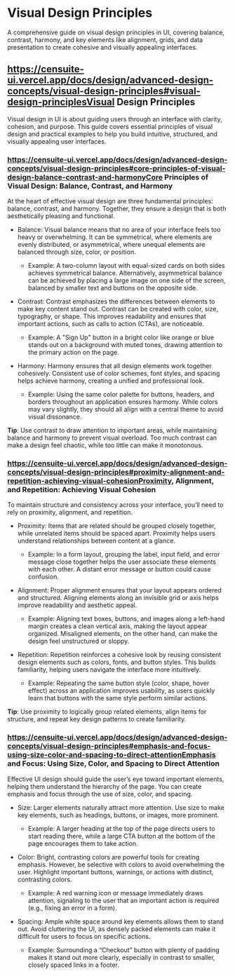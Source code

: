 # Visual Design Principles

A comprehensive guide on visual design principles in UI, covering balance, contrast, harmony, and key elements like alignment, grids, and data presentation to create cohesive and visually appealing interfaces.

## https://censuite-ui.vercel.app/docs/design/advanced-design-concepts/visual-design-principles#visual-design-principlesVisual Design Principles

Visual design in UI is about guiding users through an interface with clarity, cohesion, and purpose. This guide covers essential principles of visual design and practical examples to help you build intuitive, structured, and visually appealing user interfaces.

### https://censuite-ui.vercel.app/docs/design/advanced-design-concepts/visual-design-principles#core-principles-of-visual-design-balance-contrast-and-harmonyCore Principles of Visual Design: Balance, Contrast, and Harmony

At the heart of effective visual design are three fundamental principles: balance, contrast, and harmony. Together, they ensure a design that is both aesthetically pleasing and functional.

- Balance: Visual balance means that no area of your interface feels too heavy or overwhelming. It can be symmetrical, where elements are evenly distributed, or asymmetrical, where unequal elements are balanced through size, color, or position.

    - Example: A two-column layout with equal-sized cards on both sides achieves symmetrical balance. Alternatively, asymmetrical balance can be achieved by placing a large image on one side of the screen, balanced by smaller text and buttons on the opposite side.
- Contrast: Contrast emphasizes the differences between elements to make key content stand out. Contrast can be created with color, size, typography, or shape. This improves readability and ensures that important actions, such as calls to action (CTAs), are noticeable.

    - Example: A "Sign Up" button in a bright color like orange or blue stands out on a background with muted tones, drawing attention to the primary action on the page.
- Harmony: Harmony ensures that all design elements work together cohesively. Consistent use of color schemes, font styles, and spacing helps achieve harmony, creating a unified and professional look.

    - Example: Using the same color palette for buttons, headers, and borders throughout an application ensures harmony. While colors may vary slightly, they should all align with a central theme to avoid visual dissonance.

**Tip**: Use contrast to draw attention to important areas, while maintaining balance and harmony to prevent visual overload. Too much contrast can make a design feel chaotic, while too little can make it monotonous.

### https://censuite-ui.vercel.app/docs/design/advanced-design-concepts/visual-design-principles#proximity-alignment-and-repetition-achieving-visual-cohesionProximity, Alignment, and Repetition: Achieving Visual Cohesion

To maintain structure and consistency across your interface, you’ll need to rely on proximity, alignment, and repetition.

- Proximity: Items that are related should be grouped closely together, while unrelated items should be spaced apart. Proximity helps users understand relationships between content at a glance.

    - Example: In a form layout, grouping the label, input field, and error message close together helps the user associate these elements with each other. A distant error message or button could cause confusion.
- Alignment: Proper alignment ensures that your layout appears ordered and structured. Aligning elements along an invisible grid or axis helps improve readability and aesthetic appeal.

    - Example: Aligning text boxes, buttons, and images along a left-hand margin creates a clean vertical axis, making the layout appear organized. Misaligned elements, on the other hand, can make the design feel unstructured or sloppy.
- Repetition: Repetition reinforces a cohesive look by reusing consistent design elements such as colors, fonts, and button styles. This builds familiarity, helping users navigate the interface more intuitively.

    - Example: Repeating the same button style (color, shape, hover effect) across an application improves usability, as users quickly learn that buttons with the same style perform similar actions.

**Tip**: Use proximity to logically group related elements, align items for structure, and repeat key design patterns to create familiarity.

### https://censuite-ui.vercel.app/docs/design/advanced-design-concepts/visual-design-principles#emphasis-and-focus-using-size-color-and-spacing-to-direct-attentionEmphasis and Focus: Using Size, Color, and Spacing to Direct Attention

Effective UI design should guide the user’s eye toward important elements, helping them understand the hierarchy of the page. You can create emphasis and focus through the use of size, color, and spacing.

- Size: Larger elements naturally attract more attention. Use size to make key elements, such as headings, buttons, or images, more prominent.

    - Example: A larger heading at the top of the page directs users to start reading there, while a large CTA button at the bottom of the page encourages them to take action.
- Color: Bright, contrasting colors are powerful tools for creating emphasis. However, be selective with colors to avoid overwhelming the user. Highlight important buttons, warnings, or actions with distinct, contrasting colors.

    - Example: A red warning icon or message immediately draws attention, signaling to the user that an important action is required (e.g., fixing an error in a form).
- Spacing: Ample white space around key elements allows them to stand out. Avoid cluttering the UI, as densely packed elements can make it difficult for users to focus on specific actions.

    - Example: Surrounding a “Checkout” button with plenty of padding makes it stand out more clearly, especially in contrast to smaller, closely spaced links in a footer.